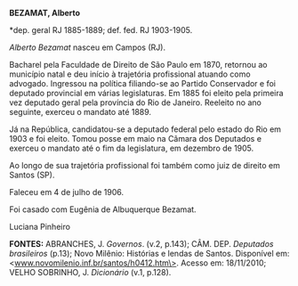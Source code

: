 **BEZAMAT, Alberto**

\*dep. geral RJ 1885-1889; def. fed. RJ 1903-1905.

*Alberto Bezamat* nasceu em Campos (RJ).

Bacharel pela Faculdade de Direito de São Paulo em 1870, retornou ao
município natal e deu início à trajetória profissional atuando como
advogado. Ingressou na política filiando-se ao Partido Conservador e foi
deputado provincial em várias legislaturas. Em 1885 foi eleito pela
primeira vez deputado geral pela província do Rio de Janeiro. Reeleito
no ano seguinte, exerceu o mandato até 1889.

Já na República, candidatou-se a deputado federal pelo estado do Rio em
1903 e foi eleito. Tomou posse em maio na Câmara dos Deputados e exerceu
o mandato até o fim da legislatura, em dezembro de 1905.

Ao longo de sua trajetória profissional foi também como juiz de direito
em Santos (SP).

Faleceu em 4 de julho de 1906.

Foi casado com Eugênia de Albuquerque Bezamat.

Luciana Pinheiro

**FONTES:** ABRANCHES, J. *Governos*. (v.2, p.143); CÂM. DEP. *Deputados
brasileiros* (p.13); Novo Milênio: Histórias e lendas de Santos.
Disponível em: \<www.novomilenio.inf.br/santos/h0412.htm\>. Acesso em:
18/11/2010; VELHO SOBRINHO, J. *Dicionário* (v.1, p.128).
